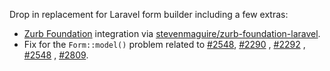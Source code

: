 Drop in replacement for Laravel form builder including a few extras:

- [Zurb Foundation](http://foundation.zurb.com/) integration via [stevenmaguire/zurb-foundation-laravel](https://github.com/stevenmaguire/zurb-foundation-laravel).
- Fix for the `Form::model()` problem related to [#2548](https://github.com/laravel/framework/issues/2548), [#2290](https://github.com/laravel/framework/issues/2290) , [#2292](https://github.com/laravel/framework/pull/2292) , [#2548](https://github.com/laravel/framework/issues/2548) , [#2809](https://github.com/laravel/framework/pull/2809).
